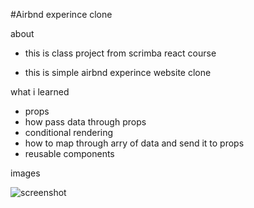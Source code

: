 #Airbnd experince clone

about 
- this is  class project from scrimba react course

- this is simple airbnd experince website clone 

what i learned

- props
- how pass data through props
- conditional rendering
- how to map through  arry of  data and 
  send it to props
- reusable components

images

![screenshot](../build/images/screenshot.png)
